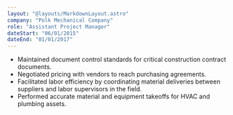 ```yaml
---
layout: "@layouts/MarkdownLayout.astro"
company: "Polk Mechanical Company"
role: "Assistant Project Manager"
dateStart: "06/01/2015"
dateEnd: "01/01/2017"
---
```


- Maintained document control standards for critical construction contract documents.
- Negotiated pricing with vendors to reach purchasing agreements.
- Facilitated labor efficiency by coordinating material deliveries between suppliers and labor supervisors in the field.
- Performed accurate material and equipment takeoffs for HVAC and plumbing assets.
